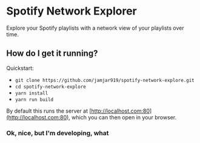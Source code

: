 # Spotify Network Explorer
Explore your Spotify playlists with a network view of your playlists over time.

## How do I get it running?
Quickstart:
 - `git clone https://github.com/jamjar919/spotify-network-explore.git`
 - `cd spotify-network-explore`
 - `yarn install`
 - `yarn run build`

By default this runs the server at [http://localhost.com:80](http://localhost.com:80), which you can then open in your browser.

### Ok, nice, but I'm developing, what   